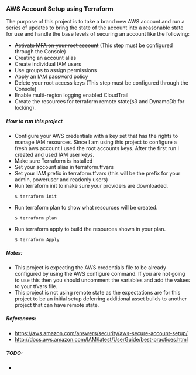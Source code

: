 ### AWS Account Setup using Terraform ###
The purpose of this project is to take a brand new AWS account and run a series of updates to bring the state of the account into a reasonable state for use and handle the base levels of securing an account like the following:
- ~~Activate MFA on your root account~~ (This step must be configured through the Console)
- Creating an account alias
- Create individual IAM users
- Use groups to assign permissions
- Apply an IAM password policy
- ~~Delete your root access keys~~ (This step must be configured through the Console)
- Enable multi-region logging enabled CloudTrail
- Create the resources for terraform remote state(s3 and DynamoDb for locking).

##### How to run this project #####
- Configure your AWS credentials with a key set that has the rights to manage IAM resources. Since I am using this project to configure a fresh aws account I used the root accounts keys. After the first run I created and used IAM user keys.
- Make sure Terraform is installed
- Set your account alias in terraform.tfvars
- Set your IAM prefix in terraform.tfvars (this will be the prefix for your admin, poweruser and readonly users)
- Run terraform init to make sure your providers are downloaded.
    ```
    $ terraform init
    ```
- Run terraform plan to show what resources will be created.
  ```
  $ terraform plan
  ```
- Run terraform apply to build the resources shown in your plan.
  ```
  $ terraform Apply
  ```


##### Notes:
- This project is expecting the AWS credentials file to be already configured by using the AWS configure command. If you are not going to use this then you should uncomment the variables and add the values to your tfvars file.  
- This project is not using remote state as the expectations are for this project to be an initial setup deferring additional asset builds to another project that can have remote state.


##### References:
- https://aws.amazon.com/answers/security/aws-secure-account-setup/
- http://docs.aws.amazon.com/IAM/latest/UserGuide/best-practices.html

##### TODO:
-
